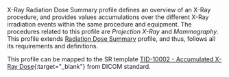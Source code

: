 X-Ray Radiation Dose Summary profile defines an overview of an X-Ray procedure, and provides values accumulations over the different X-Ray irradiation events within the same procedure and equipment. The procedures related to this profile are <i>Projection X-Ray</i> and <i>Mammography</i>. This profile extends [Radiation Dose Summary](StructureDefinition-radiation-dose-summary.html) profile, and thus, follows all its requirements and definitions.

This profile can be mapped to the SR template [TID-10002 - Accumulated X-Ray Dose](https://dicom.nema.org/medical/dicom/current/output/chtml/part16/sect_TID_10002.html){:target="_blank"} from DICOM standard.
